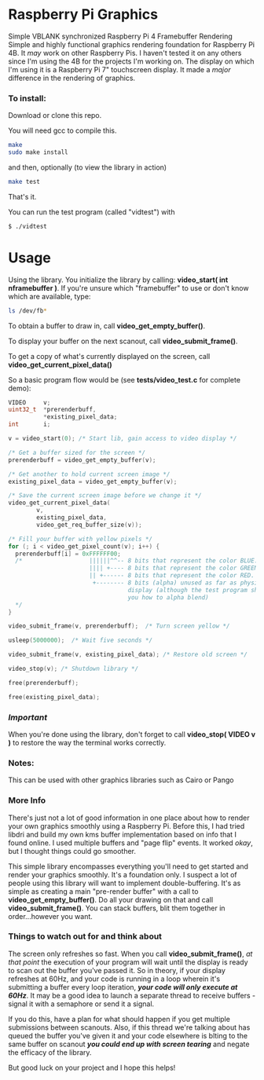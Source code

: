 # Raspberry Pi Graphics
Simple VBLANK synchronized Raspberry Pi 4 Framebuffer Rendering
Simple and highly functional graphics rendering foundation for Raspberry Pi 4B.  It *may* work on other Raspberry Pis.  I haven't tested it on any others since I'm using the 4B for the projects I'm working on.  The display on which I'm using it is a Raspberry Pi 7" touchscreen display.  It made a _major_ difference in the rendering of graphics.

### **To install:**
Download or clone this repo.

You will need gcc to compile this.
```bash
make
sudo make install
```
and then, optionally (to view the library in action)

```bash
make test
```

That's it.

You can run the test program (called "vidtest") with
```bash
$ ./vidtest
```

# Usage
Using the library.
You initialize the library by calling: **video_start( int nframebuffer )**.  If you're unsure which "framebuffer" to use or don't know which are available, type: 
```bash
ls /dev/fb*
```
To obtain a buffer to draw in, call **video_get_empty_buffer()**.

To display your buffer on the next scanout, call **video_submit_frame()**.

To get a copy of what's currently displayed on the screen, call **video_get_current_pixel_data()**

So a basic program flow would be (see **tests/video_test.c** for complete demo):
```C
VIDEO     v;
uint32_t  *prerenderbuff,
          *existing_pixel_data;
int       i;

v = video_start(0); /* Start lib, gain access to video display */

/* Get a buffer sized for the screen */
prerenderbuff = video_get_empty_buffer(v);

/* Get another to hold current screen image */
existing_pixel_data = video_get_empty_buffer(v); 

/* Save the current screen image before we change it */
video_get_current_pixel_data(
        v, 
        existing_pixel_data, 
        video_get_req_buffer_size(v));

/* Fill your buffer with yellow pixels */
for (; i < video_get_pixel_count(v); i++) {
  prerenderbuff[i] = 0xFFFFFF00;
  /*                   ||||||^^-- 8 bits that represent the color BLUE.
                       |||| +---- 8 bits that represent the color GREEN.
                       || +------ 8 bits that represent the color RED.    
                        +-------- 8 bits (alpha) unused as far as physical 
                                  display (although the test program shows 
                                  you how to alpha blend)
  */
}

video_submit_frame(v, prerenderbuff);  /* Turn screen yellow */

usleep(5000000);  /* Wait five seconds */

video_submit_frame(v, existing_pixel_data); /* Restore old screen */

video_stop(v); /* Shutdown library */

free(prerenderbuff);

free(existing_pixel_data);

```


### ***_Important_***
When you're done using the library, don't forget to call **video_stop( VIDEO v )** to restore the way the terminal works correctly.

### Notes:
This can be used with other graphics libraries such as Cairo or Pango

### **More Info**
There's just not a lot of good information in one place about how to render your own graphics smoothly using a Raspberry Pi.  Before this, I had tried libdri and build my own kms buffer implementation based on info that I found online.  I used multiple buffers and "page flip" events.  It worked _okay_, but I thought things could go smoother.

This simple library encompasses everything you'll need to get started and render your graphics smoothly.  It's a foundation only.  I suspect a lot of people using this library will want to implement double-buffering.  It's as simple as creating a main "pre-render buffer" with a call to **video_get_empty_buffer()**.  Do all your drawing on that and call **video_submit_frame()**.  You can stack buffers, blit them together in order...however you want.  

### **Things to watch out for and think about**
The screen only refreshes so fast.  When you call **video_submit_frame()**, _at that point_ the execution of your program will wait until the display is ready to scan out the buffer you've passed it.  So in theory, if your display refreshes at 60Hz, and your code is running in a loop wherein it's submitting a buffer every loop iteration, **_your code will only execute at 60Hz_**.  It may be a good idea to launch a separate thread to receive buffers - signal it with a semaphore or send it a signal.  

If you do this, have a plan for what should happen if you get multiple submissions between scanouts.  Also, if this thread we're talking about has queued the buffer you've given it and your code elsewhere is blting to the same buffer on scanout **_you could end up with screen tearing_** and negate the efficacy of the library.

But good luck on your project and I hope this helps!







